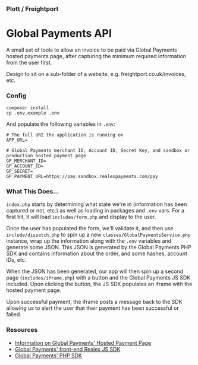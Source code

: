 ### Plott / Freightport
# Global Payments API

A small set of tools to allow an invoice to be paid via Global Payments hosted payments page, after capturing the minimum required information from the user first.

Design to sit on a sub-folder of a website, e.g. freightport.co.uk/invoices, etc.

### Config

```
composer install
cp .env.example .env
```

And populate the following variables in `.env`:

```
# The full URI the application is running on
APP_URL=

# Global Payments merchant ID, Account ID, Secret Key, and sandbox or production hosted payment page
GP_MERCHANT_ID=
GP_ACCOUNT_ID=
GP_SECRET=
GP_PAYMENT_URL=https://pay.sandbox.realexpayments.com/pay
```

### What This Does...

`index.php` starts by determining what state we're in (information has been captured or not, etc.) as well as loading in packages and `.env` vars. For a first hit, it will load `includes/form.php` and display to the user.

Once the user has populated the form, we'll validate it, and then use `include/dispatch.php` to spin up a new `classes/GlobalPaymentsService.php` instance, wrap up the information along with the `.env` variables and generate some JSON. This JSON is generated by the Global Payments PHP SDK and contains information about the order, and some hashes, account IDs, etc.

When the JSON has been generated, our app will then spin up a second page (`includes/iframe.php`) with a button and the Global Payments JS SDK included. Upon clicking the button, the JS SDK populates an iframe with the hosted payment page.

Upon successful payment, the iframe posts a message back to the SDK allowing us to alert the user that their payment has been successful or failed.

### Resources

* [Information on Global Payments' Hosted Payment Page](https://developer.globalpay.com/ecommerce/hosted-payment-page#hpp)
* [Global Payments' front-end Realex JS SDK](https://github.com/globalpayments/rxp-js)
* [Global Payments' PHP SDK](https://developer.globalpay.com/php)
